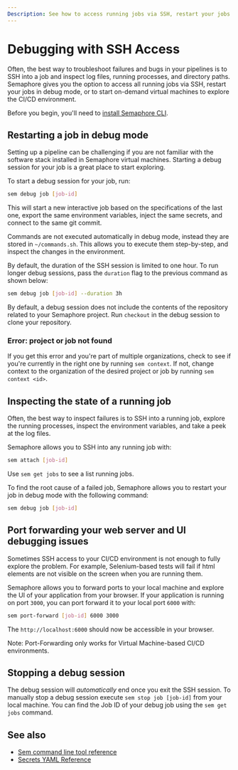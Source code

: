 ```yaml
---
Description: See how to access running jobs via SSH, restart your jobs in debug mode, or to start on-demand VMs to explore the CI/CD environment.
---
```


# Debugging with SSH Access

Often, the best way to troubleshoot failures and bugs in your pipelines is to
SSH into a job and inspect log files, running processes, and directory paths.
Semaphore gives you the option to access all running jobs via SSH, restart your jobs in debug mode, or to start on-demand virtual machines to explore the CI/CD environment.

Before you begin, you'll need to [install Semaphore CLI][install-cli].

## Restarting a job in debug mode

Setting up a pipeline can be challenging if you are not familiar with the
software stack installed in Semaphore virtual machines. Starting a debug
session for your job is a great place to start exploring.

To start a debug session for your job, run:

``` bash
sem debug job [job-id]
```

This will start a new interactive job based on the specifications of the last one,
export the same environment variables, inject the same secrets, and connect to
the same git commit.

Commands are not executed automatically in debug mode, instead they are
stored in `~/commands.sh`. This allows you to execute them step-by-step, and
inspect the changes in the environment.

By default, the duration of the SSH session is limited to one hour. To run
longer debug sessions, pass the `duration` flag to the previous command as shown below:

``` bash
sem debug job [job-id] --duration 3h
```

By default, a debug session does not include the contents of 
the repository related to your Semaphore project. Run `checkout` in the debug
session to clone your repository.

### Error: project or job not found

If you get this error and you're part of multiple organizations, check to see if
you're currently in the right one by running `sem context`. If not, change
context to the organization of the desired project or job by running
`sem context <id>`.

## Inspecting the state of a running job

Often, the best way to inspect failures is to SSH into a running job, explore the
running processes, inspect the environment variables, and take a peek at the
log files.

Semaphore allows you to SSH into any running job with:

``` bash
sem attach [job-id]
```

Use `sem get jobs` to see a list running jobs.


To find the root cause of a failed job, Semaphore allows you to restart your job
in debug mode with the following command:

``` bash
sem debug job [job-id]
```

## Port forwarding your web server and UI debugging issues

Sometimes SSH access to your CI/CD environment is not enough to fully explore
the problem. For example, Selenium-based tests will fail if html elements
are not visible on the screen when you are running them.

Semaphore allows you to forward ports to your local machine and explore the UI
of your application from your browser. If your application is running on port
`3000`, you can port forward it to your local port `6000` with:

``` bash
sem port-forward [job-id] 6000 3000
```

The `http://localhost:6000` should now be accessible in your browser.

Note: Port-Forwarding only works for Virtual Machine-based CI/CD environments.

## Stopping a debug session

The debug session will *automatically* end once you exit the SSH session. To
manually stop a debug session execute `sem stop job [job-id]` from your local
machine. You can find the Job ID of your debug job using the `sem get jobs`
command.

## See also

- [Sem command line tool reference](https://docs.semaphoreci.com/reference/sem-command-line-tool/)
- [Secrets YAML Reference](https://docs.semaphoreci.com/reference/secrets-yaml-reference/)

[install-cli]: https://docs.semaphoreci.com/reference/sem-command-line-tool/
